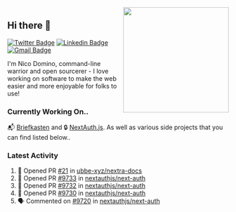 <img align="right" src="https://user-images.githubusercontent.com/7415984/172472491-91b16eac-fa22-4ecf-92df-d687139fd1f9.gif" width="240" />

## Hi there 👋

[![Twitter Badge](https://img.shields.io/badge/-@ndom91-1ca0f1?style=flat-square&labelColor=1ca0f1&logo=twitter&logoColor=white&link=https://twitter.com/ndom91)](https://twitter.com/ndom91) [![Linkedin Badge](https://img.shields.io/badge/-ndom91-blue?style=flat-square&logo=Linkedin&logoColor=white&link=https://www.linkedin.com/in/ndom91/)](https://www.linkedin.com/in/ndom91/) [![Gmail Badge](https://img.shields.io/badge/-yo@ndo.dev-c14438?style=flat-square&logo=mail.ru&logoColor=white&link=mailto:yo@ndo.dev)](mailto:yo@ndo.dev)

I'm Nico Domino, command-line warrior and open sourcerer - I love working on software to make the web easier and more enjoyable for folks to use! 

### Currently Working On..

📬 [Briefkasten](https://briefkastenhq.com) and 🔒 [NextAuth.js](https://github.com/nextauthjs/next-auth). As well as various side projects that you can find listed below..

<!--START_SECTION_PROFILE_VIEWS:readme-info-->
<!--END_SECTION_PROFILE_VIEWS:readme-info-->

<!--START_SECTION_DAILY_COMMIT:readme-info-->
<!--END_SECTION_DAILY_COMMIT:readme-info-->

<!--START_SECTION_WEEKLY_COMMIT:readme-info-->
<!--END_SECTION_WEEKLY_COMMIT:readme-info-->

### Latest Activity

<!--START_SECTION:activity-->
1. 💪 Opened PR [#21](https://github.com/ubbe-xyz/nextra-docs/pull/21) in [ubbe-xyz/nextra-docs](https://github.com/ubbe-xyz/nextra-docs)
2. 💪 Opened PR [#9733](https://github.com/nextauthjs/next-auth/pull/9733) in [nextauthjs/next-auth](https://github.com/nextauthjs/next-auth)
3. 💪 Opened PR [#9732](https://github.com/nextauthjs/next-auth/pull/9732) in [nextauthjs/next-auth](https://github.com/nextauthjs/next-auth)
4. 💪 Opened PR [#9730](https://github.com/nextauthjs/next-auth/pull/9730) in [nextauthjs/next-auth](https://github.com/nextauthjs/next-auth)
5. 🗣 Commented on [#9720](https://github.com/nextauthjs/next-auth/pull/9720#issuecomment-1905958137) in [nextauthjs/next-auth](https://github.com/nextauthjs/next-auth)
<!--END_SECTION:activity-->
